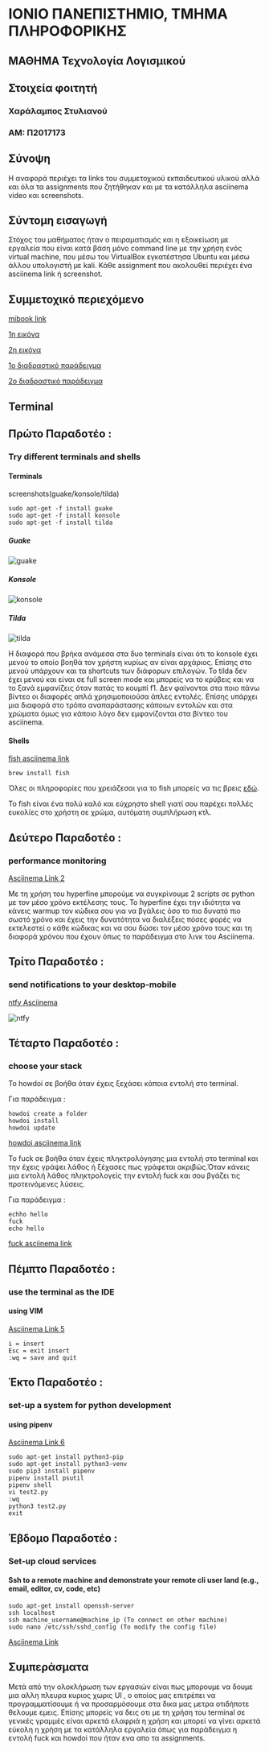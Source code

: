 # ΙΟΝΙΟ ΠΑΝΕΠΙΣΤΗΜΙΟ, ΤΜΗΜΑ ΠΛΗΡΟΦΟΡΙΚΗΣ 
## ΜΑΘΗΜΑ Τεχνολογία Λογισμικού

## Στοιχεία φοιτητή  
### Χαράλαμπος Στυλιανού
### ΑΜ: Π2017173

## Σύνοψη

Η αναφορά περιέχει τα links του συμμετοχικού εκπαιδευτικού υλικού αλλά και όλα τα assignments που ζητήθηκαν και με τα κατάλληλα asciinema video και  screenshots. 

## Σύντομη εισαγωγή

Στόχος του μαθήματος ήταν ο πειραματισμός και η εξοικείωση με εργαλεία που είναι κατά βάση μόνο command line με την χρήση ενός virtual machine, που μέσω του VirtualBox εγκατέστησα Ubuntu και μέσω άλλου υπολογιστή με kali. Κάθε assignment που ακολουθεί περιέχει ένα asciinema link ή screenshot.



## Συμμετοχικό περιεχόμενο

[mibook link](https://p17styl.netlify.com/)

[1η εικόνα](https://p17styl.netlify.com//gallery/amazon-alexa/)

[2η εικόνα](https://p17styl.netlify.com//gallery/unity/)

[1ο διαδραστικό παράδειγμα](https://p17styl.netlify.app/remix/terminal/)

[2o διαδραστικό παράδειγμα](https://p17styl.netlify.app/remix/platformgame/)

## Terminal
## Πρώτο Παραδοτέο : 
### Try different terminals and shells
#### Terminals

screenshots(guake/konsole/tilda)

```
sudo apt-get -f install guake 
sudo apt-get -f install konsole
sudo apt-get -f install tilda
```

##### Guake

![guake](guake_terminal.png)

##### Konsole

![konsole](konsole_terminal.png)

##### Tilda

![tilda](tilda_terminal.png)

Η διαφορά που βρήκα ανάμεσα στα δυο terminals είναι ότι το konsole έχει μενού το οποίο βοηθά τον χρήστη κυρίως αν είναι αρχάριος. Επίσης στο μενού υπάρχουν και τα shortcuts των διάφορων επιλογών. 
Το  tilda δεν έχει μενού  και είναι σε full screen mode και μπορείς να το κρύβεις και να το ξανά εμφανίζεις όταν πατάς το κουμπί f1.
Δεν φαίνονται στα ποιο πάνω βίντεο οι διαφορές απλά χρησιμοποιούσα άπλες εντολές. Επίσης υπάρχει μια διαφορά στο τρόπο αναπαράστασης κάποιων εντολών και στα χρώματα όμως για κάποιο λόγο δεν εμφανίζονται στα βίντεο του asciinema.




#### Shells

[fish asciinema link](https://asciinema.org/a/311087)

```
brew install fish
```
Όλες οι πληροφορίες που χρειάζεσαι για το fish μπορείς να τις βρεις [εδώ](https://fishshell.com/).

Το fish είναι ένα πολύ καλό και εύχρηστο shell γιατί σου παρέχει πολλές ευκολίες στο χρήστη σε χρώμα, αυτόματη συμπλήρωση κτλ.

## Δεύτερο Παραδοτέο : 
### performance monitoring
[Asciinema Link 2](https://asciinema.org/a/311417)

Με τη χρήση του hyperfine μπορούμε να συγκρίνουμε 2 scripts σε python με  τον μέσο χρόνο εκτέλεσης τους. Το hyperfine  έχει την ιδιότητα να κάνεις warmup τον κώδικα σου για να βγάλεις όσο το πιο δυνατό πιο σωστό χρόνο και έχεις την δυνατότητα να διαλέξεις πόσες φορές να εκτελεστεί ο κάθε κώδικας και να σου δώσει τον μέσο χρόνο τους και τη διαφορά χρόνου που έχουν όπως το παράδειγμα στο λινκ του Asciinema.



## Τρίτο Παραδοτέο :
### send notifications to your desktop-mobile
[ntfy Asciinema](https://asciinema.org/a/320655)

![ntfy](ntfy.png)


## Τέταρτο Παραδοτέο :
### choose your stack
Το howdoi σε βοήθα όταν έχεις ξεχάσει κάποια εντολή στο terminal. 

Για παράδειγμα :

```
howdoi create a folder
howdoi install
howdoi update 
```

[howdoi asciinema link](https://asciinema.org/a/320671)

Το fuck σε βοήθα όταν έχεις πληκτρολόγησης μια εντολή στο terminal και την έχεις γράψει λάθος ή ξέχασες πως γράφεται ακριβώς.Όταν κάνεις μια εντολή λάθος πληκτρολογείς την εντολή fuck και σου βγάζει τις προτεινόμενες λύσεις.

 Για παράδειγμα : 
 
```
echho hello
fuck
echo hello
```

[fuck asciinema link](https://asciinema.org/a/320674)

## Πέμπτο Παραδοτέο :
### use the terminal as the IDE
#### using VIM

[Asciinema Link 5](https://asciinema.org/a/326676)

```
i = insert
Esc = exit insert
:wq = save and quit
```

## Έκτο Παραδοτέο :
### set-up a system for python development
#### using pipenv
[Asciinema Link 6](https://asciinema.org/a/326724)

```
sudo apt-get install python3-pip
sudo apt-get install python3-venv
sudo pip3 install pipenv 
pipenv install psutil
pipenv shell
vi test2.py
:wq
python3 test2.py
exit
```

## Έβδομο Παραδοτέο : 
### Set-up cloud services
#### Ssh to a remote machine and demonstrate your remote cli user land (e.g., email, editor, cv, code, etc)

```
sudo apt-get install openssh-server
ssh localhost 
ssh machine_username@machine_ip (To connect on other machine)
sudo nano /etc/ssh/sshd_config (To modify the config file)
```

[Asciinema Link](https://asciinema.org/a/335534)


## Συμπεράσματα

Μετά από την ολοκλήρωση των  εργασιών είναι πως μπορουμε να δουμε μια αλλη πλευρα κυριος χωρις UI , ο οποίος μας επιτρέπει να προγραμματίσουμε ή να προσαρμόσουμε στα δικα μας μετρα οτιδήποτε θελουμε εμεις. Επίσης μπορείς να δεις οτι με τη χρήση του terminal σε γενικές γραμμές είναι αρκετά ελαφριά η χρήση και μπορεί να γίνει αρκετά εύκολη η χρήση με τα κατάλληλα εργαλεία όπως για παράδειγμα η εντολή fuck και howdoi που ήταν ενα απο τα assignments.


